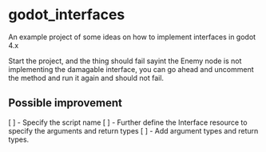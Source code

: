 # godot_interfaces
An example project of some ideas on how to implement interfaces in godot 4.x

Start the project, and the thing should fail sayint the Enemy node is not implementing the damagable interface, you can go ahead and uncomment the method and run it again and should not fail. 

## Possible improvement
[ ] - Specify the script name 
[ ] - Further define the Interface resource to specify the arguments and return types
[ ] - Add argument types and return types. 
